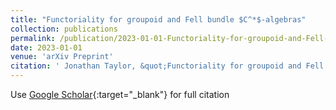 ```yaml
---
title: "Functoriality for groupoid and Fell bundle $C^*$-algebras"
collection: publications
permalink: /publication/2023-01-01-Functoriality-for-groupoid-and-Fell-bundle-C-algebras
date: 2023-01-01
venue: 'arXiv Preprint'
citation: ' Jonathan Taylor, &quot;Functoriality for groupoid and Fell bundle $C^*$-algebras.&quot; arXiv Preprint, 2023.'
---
```

Use [Google Scholar](https://scholar.google.com/scholar?q=Functoriality+for+groupoid+and+Fell+bundle+$C^*$+algebras){:target="_blank"} for full citation